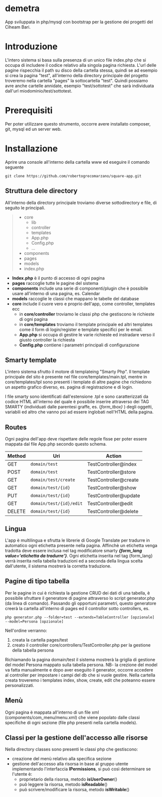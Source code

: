 # demetra

App sviluppata in php/mysql con bootstrap per la gestione dei progetti del Ciheam Bari.


# Introduzione

L'intero sistema si basa sulla presenza di un unico file index.php che si occupa di includere il codice relativo alla singola pagina richiesta. L'url delle pagine rispecchia il path su disco della cartella stessa, quindi se ad esempio si crea la pagina "test", all'interno della directory principale del progetto troveremo nella cartella "pages" la sottocartella "test".
Quindi possiamo avre anche cartelle annidate, esempio "test/sottotest" che sarà individuata dall'url miodominio/test/sottotest.


# Prerequisiti

Per poter utilizzare questo strumento, occorre avere installato composer, git, mysql ed un server web.


# Installazione

Aprire una console all'interno della cartella www ed eseguire il comando seguente

    git clone https://github.com/robertogrecomarzano/square-app.git

## Struttura dele directory
All'interno della directory principale troviamo diverse sottodirectory e file, di seguito le principali.

>  - core
> 	 - lib
> 	 - controller
> 	 - templates
> 	 - App.php
> 	 - Config.php
> 	 - ...
>  - components
>  - pages
>  - models
>  - index.php

 - **Index.php** è il punto di accesso di ogni pagina
 - **pages** raccoglie tutte le pagine del sistema
 - **components** include una serie di componenti/plugin che è possibile usare all'interno di una pagina, es. Calendar
 - **models** raccoglie le classi che mappano le tabelle del database
 - **core** include il cuore vero e proprio dell'app, come controller, templates ecc 
	 - in **core/controller** troviamo le classi php che gestiscono le richieste di ogni pagina
	 - in **core/templates** troviamo il template principale ed altri templates come il form di login/register e template specifici per	le email.
	 - **App.php** si  occupa di gestire le varie richieste ed instradare verso il giusto controller la richiesta
	 - **Config.php** contiene i parametri principali di configurazione

## Smarty template
L'intero sistema sfrutto il motore di templateing "Smarty Php". Il template principale del sito è presente nel file core/templates/main.tpl, mentre in core/templates/tpl sono presenti i template di altre pagine che richiedono un aspetto grafico diverso, es. pagina di registrazione e di login.

I file smarty sono identificati dall'estensione .tpl e sono caratterizzati da codice HTML all'interno del quale è possibile inserire attraverso dei TAG SMARTY (individuati dalle parentesi graffe, es. {*form_tbox}* ) degli oggetti, variabili ed altro che vanno poi ad essere inglobati nell'HTML della pagina.


## Routes
Ogni pagina dell'app deve rispettare delle regole fisse per poter essere mappata dal file App.php secondo questo schema.

|Method          |Uri                            |Action										 |	
|----------------|-------------------------------|---------------------------|
|GET						 |`domain/test`			             |TestController@index       |
|POST            |`domain/test`            			 |TestController@store       |
|GET             |`domain/test/create`     			 |TestController@create      |
|GET             |`domain/test/{id}`       			 |TestController@show        |
|PUT             |`domain/test/{id}`       			 |TestController@update      |
|GET             |`domain/test/{id}/edit`  			 |TestController@edit        |
|DELETE          |`domain/test/{id}`       			 |TestController@delete      |


## Lingua

L'app è multilingua e sfrutta le librerie di Google Translate per tradurre in automatico ogni etichetta presente nella pagina. Affinchè un etichetta venga tradotta deve essere inclusa nel tag modificatore smarty ***{form_lang value='etichetta da tradurre'}***. Ogni etichetta inserita nel tag {form_lang} verrà inserita nella tabella traduzioni ed a seconda della lingua scelta dall'utente, il sistema mostrerà la corretta traduzione.

## Pagine di tipo tabella

Per le pagine in cui è richiesta la gestione CRUD dei dati di una tabella, è possibile sfruttare il generatore di pagine attraverso lo script generator.php (da linea di comando).
Passando gli opportuni parametri, questo generatore creerà la cartella all'interno di pages ed il controllor sotto controllers, es.

    php generator.php --folder=test --extends=TableController [opzionale] --model=Persona [opzionale]

Nell'ordine verranno:
 1. creata la cartella pages/test
 2. creato il controller core/controllers/TestController.php per la gestione della tabella persona

Richiamando la pagina domain/test il sistema mostrerà la griglia di gestione del model Persona mappato sulla tabella persona.
NB- la crezione del model va fatta manualmente e dopo aver eseguito il generator, occorre accedere al controller per impostare i campi del db che si vuole gestire.
Nella cartella creata troveremo i templates index, show, create, edit che poteanno essere personalizzati.


## Menù

Ogni pagina è mappata all'interno di un file xml (components/com_menu/menu.xml) che viene popolato dalle classi specifiche di ogni sezione (file php presenti nella cartella models). 


## Classi per la gestione dell'accesso alle risorse

Nella directory classes sono presenti le classi php che gestiscono:
 - creazione del menù relativo alla specifica sezione
 - gestione dell'accesso alla risorsa in base al gruppo utente implementando l'interfaccia **IPermissions**, si può così  determinare se l'utente è:
	 - proprietario della risorsa, metodo **isUserOwner**()
	 - può leggere la risorsa, metodo **isReadable**()
	 - può scrivere/modificare la risorsa, metodo **isWritable**()
